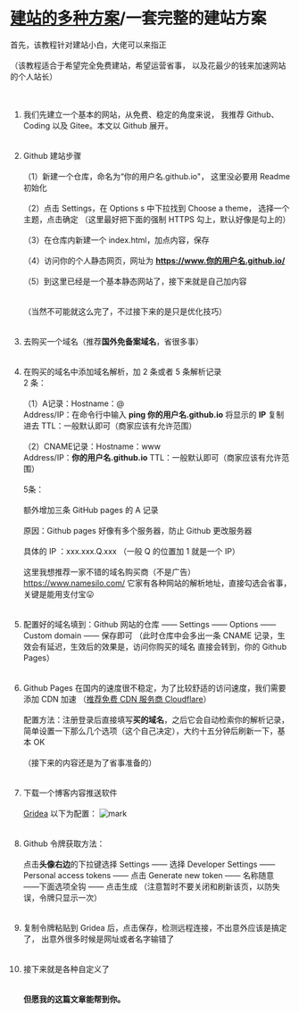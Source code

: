 # [建站的多种方案](*/README.md)/一套完整的建站方案
首先，该教程针对建站小白，大佬可以来指正
<br /><br />
（该教程适合于希望完全免费建站，希望运营省事，
以及花最少的钱来加速网站的个人站长）
<br /><br /><br />
1. 我们先建立一个基本的网站，从免费、稳定的角度来说，
我推荐 Github、Coding 以及 Gitee。本文以 Github 展开。
<br /><br /><br />
2. Github 建站步骤<br /><br />
   （1）新建一个仓库，命名为“你的用户名.github.io"，
            这里没必要用 Readme 初始化
            <br /><br />
   （2）点击 Settings，在 Options s 中下拉找到 Choose a theme，
            选择一个主题，点击确定
            （这里最好把下面的强制 HTTPS 勾上，默认好像是勾上的）
            <br /><br />
   （3）在仓库内新建一个 index.html，加点内容，保存
            <br /><br />
   （4）访问你的个人静态网页，网址为
            **https://www.你的用户名.github.io/**
            <br /><br />
   （5）到这里已经是一个基本静态网站了，接下来就是自己加内容
   <br /><br /><br />
   （当然不可能就这么完了，不过接下来的是只是优化技巧）
   <br /><br /><br />
3. 去购买一个域名（推荐**国外免备案域名**，省很多事）
   <br /><br /><br />
4. 在购买的域名中添加域名解析，加 2 条或者 5 条解析记录<br />
   2 条：<br /><br />
   （1）A记录：Hostname：@<br />
                        Address/IP：在命令行中输入 **ping 你的用户名.github.io**
                                             将显示的 **IP** 复制进去
                        TTL：一般默认即可（商家应该有允许范围）
                        <br /><br />
   （2）CNAME记录：Hostname：www<br />
                                   Address/IP：**你的用户名.github.io**
                                   TTL：一般默认即可（商家应该有允许范围）
     <br /><br />
     5条：<br /><br />
     额外增加三条 GitHub pages 的 A 记录
     <br /><br />
     原因：Github pages 好像有多个服务器，防止 Github 更改服务器
     <br /><br />
     具体的 IP ：xxx.xxx.Q.xxx （一般 Q 的位置加 1 就是一个 IP）
     <br /><br />
     这里我想推荐一家不错的域名购买商（不是广告）
     <https://www.namesilo.com/>
     它家有各种网站的解析地址，直接勾选会省事，关键是能用支付宝:stuck_out_tongue:
     <br /><br /><br />
 5. 配置好的域名填到：Github 网站的仓库 —— Settings —— Options —— Custom domain
     —— 保存即可
     （此时仓库中会多出一条 CNAME 记录，生效会有延迟，生效后的效果是，访问你购买的域名
     直接会转到，你的 Github Pages）
     <br /><br /><br />
 6. Github Pages 在国内的速度很不稳定，为了比较舒适的访问速度，我们需要添加 CDN 加速
     （[推荐免费 CDN 服务商 Cloudflare](https://dash.cloudflare.com/)）
     <br /><br />
     配置方法：注册登录后直接填写**买的域名**，之后它会自动检索你的解析记录，
     简单设置一下那么几个选项（这个自己决定），大约十五分钟后刷新一下，基本 OK
     <br /><br />
     （接下来的内容还是为了省事准备的）
     <br /><br /><br />
 7. 下载一个博客内容推送软件 <br /><br />
     [Gridea](https://github.com/getgridea/gridea/releases)
     以下为配置：
     ![mark](https://images.gitee.com/uploads/images/2020/0414/003824_9f6fcaf6_6550924.png)
     <br /><br /><br />
 8. Github 令牌获取方法：<br /><br />
     点击**头像右边**的下拉键选择 Settings —— 选择 Developer Settings —— Personal       access tokens —— 点击 Generate new token —— 名称随意 ——下面选项全钩 —— 点击生成
     （注意暂时不要关闭和刷新该页，以防失误，令牌只显示一次）
     <br /><br /><br />
 9. 复制令牌粘贴到 Gridea 后，点击保存，检测远程连接，不出意外应该是搞定了，
     出意外很多时候是网址或者名字输错了
     <br /><br /><br />
10. 接下来就是各种自定义了
<br /><br /><br />
**但愿我的这篇文章能帮到你。**
